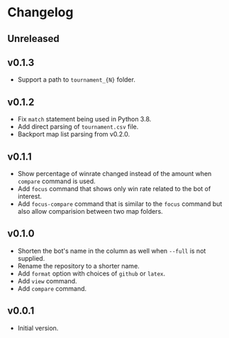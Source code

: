 # Changelog

## Unreleased

## v0.1.3

- Support a path to `tournament_{N}` folder.

## v0.1.2

- Fix `match` statement being used in Python 3.8.
- Add direct parsing of `tournament.csv` file.
- Backport map list parsing from v0.2.0.

## v0.1.1

- Show percentage of winrate changed instead of the amount when `compare` command
  is used.
- Add `focus` command that shows only win rate related to the bot of interest.
- Add `focus-compare` command that is similar to the `focus` command but also
  allow comparision between two map folders.

## v0.1.0

- Shorten the bot's name in the column as well when `--full` is not supplied.
- Rename the repository to a shorter name.
- Add `format` option with choices of `github` or `latex`.
- Add `view` command.
- Add `compare` command.

## v0.0.1

- Initial version.